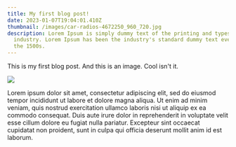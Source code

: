 ```yaml
---
title: My first blog post!
date: 2023-01-07T19:04:01.410Z
thumbnail: /images/car-radios-4672250_960_720.jpg
description: Lorem Ipsum is simply dummy text of the printing and typesetting
  industry. Lorem Ipsum has been the industry's standard dummy text ever since
  the 1500s.
---
```


This is my first blog post. And this is an image. Cool isn't it.

![](/images/council_of_elrond_-_fotr.png)

Lorem ipsum dolor sit amet, consectetur adipiscing elit, sed do eiusmod tempor incididunt ut labore et dolore magna aliqua. Ut enim ad minim veniam, quis nostrud exercitation ullamco laboris nisi ut aliquip ex ea commodo consequat. Duis aute irure dolor in reprehenderit in voluptate velit esse cillum dolore eu fugiat nulla pariatur. Excepteur sint occaecat cupidatat non proident, sunt in culpa qui officia deserunt mollit anim id est laborum.
